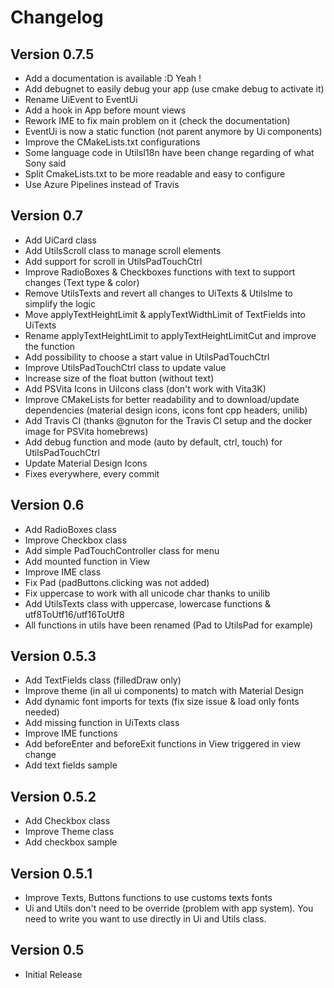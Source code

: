 # Changelog

## Version 0.7.5
* Add a documentation is available :D Yeah !
* Add debugnet to easily debug your app (use cmake debug to activate it)
* Rename UiEvent to EventUi
* Add a hook in App before mount views
* Rework IME to fix main problem on it (check the documentation)
* EventUi is now a static function (not parent anymore by Ui components)
* Improve the CMakeLists.txt configurations
* Some language code in UtilsI18n have been change regarding of what Sony said
* Split CmakeLists.txt to be more readable and easy to configure
* Use Azure Pipelines instead of Travis

## Version 0.7
* Add UiCard class
* Add UtilsScroll class to manage scroll elements
* Add support for scroll in UtilsPadTouchCtrl
* Improve RadioBoxes & Checkboxes functions with text to support changes (Text type & color)
* Remove UtilsTexts and revert all changes to UiTexts & UtilsIme to simplify the logic
* Move applyTextHeightLimit & applyTextWidthLimit of TextFields into UiTexts
* Rename applyTextHeightLimit to applyTextHeightLimitCut and improve the function
* Add possibility to choose a start value in UtilsPadTouchCtrl
* Improve UtilsPadTouchCtrl class to update value
* Increase size of the float button (without text)
* Add PSVita Icons in UiIcons class (don't work with Vita3K)
* Improve CMakeLists for better readability and to download/update dependencies (material design icons, icons font cpp headers, unilib)
* Add Travis CI (thanks @gnuton for the Travis CI setup and the docker image for PSVita homebrews)
* Add debug function and mode (auto by default, ctrl, touch) for UtilsPadTouchCtrl
* Update Material Design Icons
* Fixes everywhere, every commit

## Version 0.6
* Add RadioBoxes class
* Improve Checkbox class
* Add simple PadTouchController class for menu
* Add mounted function in View
* Improve IME class
* Fix Pad (padButtons.clicking was not added)
* Fix uppercase to work with all unicode char thanks to unilib
* Add UtilsTexts class with uppercase, lowercase functions & utf8ToUtf16/utf16ToUtf8
* All functions in utils have been renamed (Pad to UtilsPad for example)

## Version 0.5.3
* Add TextFields class (filledDraw only)
* Improve theme (in all ui components) to match with Material Design
* Add dynamic font imports for texts (fix size issue & load only fonts needed)
* Add missing function in UiTexts class
* Improve IME functions
* Add beforeEnter and beforeExit functions in View triggered in view change
* Add text fields sample

## Version 0.5.2
* Add Checkbox class
* Improve Theme class
* Add checkbox sample

## Version 0.5.1

* Improve Texts, Buttons functions to use customs texts fonts
* Ui and Utils don't need to be override (problem with app system). You need to write you want to use directly in Ui and Utils class.

## Version  0.5

* Initial Release
